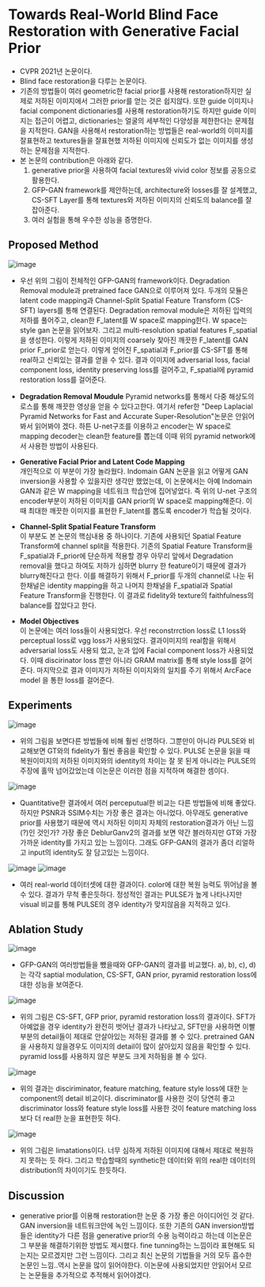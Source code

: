 Towards Real-World Blind Face Restoration with Generative Facial Prior
=========================
+ CVPR 2021년 논문이다. 
+ Blind face restoration을 다루는 논문이다.
+ 기존의 방법들이 여러 geometric한 facial prior를 사용해 restoration하지만 실제로 저하된 이미지에서 그러한 prior를 얻는 것은 쉽지않다. 또한 guide 이미지나 facial component dictionaries를 사용해 restoration하기도 하지만 guide 이미지는 접근이 어렵고, dictionaries는 얼굴의 세부적인 다양성을 제한한다는 문제점을 지적한다. GAN을 사용해서 restoration하는 방법들은 real-world의 이미지를 잘표현하고 textures들을 잘표현했 저하된 이미지에 신뢰도가 없는 이미지를 생성하는 문제점을 지적한다.
+ 본 논문의 contribution은 아래와 같다.
  1. generative prior을 사용하여 facial textures와 vivid color 정보를 공동으로 활용한다.
  2. GFP-GAN framework를 제안하는데, architecture와 losses를 잘 설계했고, CS-SFT Layer를 통해 textures와 저하된 이미지의 신뢰도의 balance를 잘 잡아준다.
  3. 여러 실험을 통해 우수한 성능을 증명한다.


Proposed Method
--------------------
![image](https://user-images.githubusercontent.com/40060713/125026006-b4672a00-e0be-11eb-91bf-63e50573a0b5.png)

  + 우선 위의 그림이 전체적인 GFP-GAN의 framework이다. Degradation Removal module과 pretrained face GAN으로 이루어져 있다. 두개의 모듈은 latent code mapping과 Channel-Split Spatial Feature Transform  (CS-SFT) layers를 통해 연결된다. Degradation removal module은 저하된 입력의 저하를 풀어주고, clean한 F_latent를 W space로 mapping한다. W space는 style gan 논문을 읽어보자. 그리고 multi-resolution spatial features F_spatial을 생성한다. 이렇게 저하된 이미지의 coarsely 찾아진 깨끗한 F_latent를 GAN prior F_prior로 얻는다. 이렇게 얻어진 F_spatial과 F_prior를 CS-SFT를 통해 real하고 신뢰있는 결과를 얻을 수 있다. 결과 이미지에 adversarial loss, facial component loss, identity preserving loss를 걸어주고, F_spatial에 pyramid restoration loss를 걸어준다.

  - **Degradation Removal Moudule**
    Pyramid networks를 통해서 다중 해상도의 로스를 통해 깨끗한 영상을 얻을 수 있다고한다. 여기서 refer한 "Deep Laplacial Pyramid Networks for Fast and Accurate Super-Resolution"논문은 안읽어 봐서 읽어봐야 겠다. 하튼 U-net구조를 이용하고 encoder는 W space로 mapping decoder는 clean한 feature를 뽑는데 이때 위의 pyramid network에서 사용한 방법이 사용된다.
 
  - **Generative Facial Prior and Latent Code Mapping**   
   개인적으로 이 부분이 가장 놀라웠다. Indomain GAN 논문을 읽고 어떻게 GAN inversion을 사용할 수 있을지란 생각만 했었는데, 이 논문에서는 아예 Indomain GAN과 같은 W mapping을 네트워크 학습안에 집어넣었다. 즉 위의 U-net 구조의 encoder부분이 저하된 이미지를 GAN prior의 W space로 mapping해준다. 이때 최대한 깨끗한 이미지를 표현한 F_latent를 뽑도록 encoder가 학습될 것이다.

  - **Channel-Split Spatial Feature Transform**   
    이 부분도 본 논문의 핵심내용 중 하나이다. 기존에 사용되던 Spatial Feature Transform에 channel split을 적용한다. 기존의 Spatial Feature Transform을 F_spatial과 F_prior에 단순하게 적용할 경우 아무리 앞에서 Degradation removal을 했다고 하여도 저하가 심하면 blurry 한 feature이기 때문에 결과가 blurry해진다고 한다. 이를 해결하기 위해서 F_prior를 두개의 channel로 나눈 뒤 한채널은 identity mapping을 하고 나머지 한채널을 F_spatial과 Spatial Feature Transform을 진행한다. 이 결과로 fidelity와 texture의 faithfulness의 balance를 잡았다고 한다.
  
  - **Model Objectives**   
    이 논문에는 여러 loss들이 사용되었다. 우선 reconstrrction loss로 L1 loss와 perceptual loss로 vgg loss가 사용되었다. 결과이미지의 real함을 위해서 adversarial loss도 사용되 었고, 눈과 입에 Facial component loss가 사용되었다. 이때 discirinator loss 뿐만 아니라 GRAM matrix를 통해 style loss를 걸어준다. 마지막으로 결과 이미지가 저하된 이미지와의 일치를 주기 위해서 ArcFace model 을 통한 loss를 걸어준다. 

Experiments
-------------
![image](https://user-images.githubusercontent.com/40060713/125029952-5ee24b80-e0c5-11eb-8477-5868a9bd2e06.png)
+ 위의 그림을 보면다른 방법들에 비해 훨씬 선명하다. 그뿐만이 아니라 PULSE와 비교해보면 GT와의 fidelity가 훨씬 좋음을 확인할 수 있다. PULSE 논문을 읽을 때 복원이미지의 저하된 이미지와의 identity의 차이는 잘 못 된게 아니라는 PULSE의 주장에 홀딱 넘어갔었는데 이논문은 이러한 점을 지적하며 해결한 셈이다.

![image](https://user-images.githubusercontent.com/40060713/125030289-db752a00-e0c5-11eb-8510-d722d4945f06.png)

+ Quantitative한 결과에서 여러 perceputual한 비교는 다른 방법들에 비해 좋았다. 하지만 PSNR과 SSIM수치는 가장 좋은 결과는 아니었다. 아무래도 generative prior를 사용했기 때문에 역시 저하된 이미지 자체의 restoration결과가 아닌 느낌(?)인 것인가? 가장 좋은 DeblurGanv2의 결과를 보면 약간 블러하지만 GT와 가장 가까운 identity를 가지고 있는 느낌이다. 그래도 GFP-GAN의 결과가 좀더 리얼하고 input의 identity도 잘 담고있는 느낌이다. 

![image](https://user-images.githubusercontent.com/40060713/125030864-bb923600-e0c6-11eb-9e11-d42d659fe6ac.png)
![image](https://user-images.githubusercontent.com/40060713/125031135-280d3500-e0c7-11eb-9915-36224a880ae0.png)

+ 여러 real-world 데이터셋에 대한 결과이다. color에 대한 복원 능력도 뛰어남을 볼 수 있다. 결과가 무척 좋은듯하다. 정성적인 결과는 PULSE가 높게 나타나지만 visual 비교를 통해 PULSE의 경우 identity가 맞지않음을 지적하고 있다.
 
Ablation Study
--------------
![image](https://user-images.githubusercontent.com/40060713/125031959-3ad43980-e0c8-11eb-9aa2-1de689e6ab17.png)

+ GFP-GAN의 여러방법들을 뺐을때와 GFP-GAN의 결과를 비교했다. a), b), c), d)는 각각 saptial modulation, CS-SFT, GAN prior, pyramid restoration loss에 대한 성능을 보여준다.

![image](https://user-images.githubusercontent.com/40060713/125032158-838bf280-e0c8-11eb-87a0-2ba69fc32c8a.png)
+ 위의 그림은 CS-SFT, GFP prior, pyramid restoration loss의 결과이다. SFT가 아예없을 경우 identity가 완전히 벗어난 결과가 나타났고, SFT만을 사용하면 이빨 부분의 detail들이 제대로 안살아있는 저하된 결과를 볼 수 있다. pretrained GAN을 사용하지 않을경우도 이미지의 detail이 많이 살아있지 않음을 확인할 수 있다. pyramid loss를 사용하지 않은 부분도 크게 저하됨을 볼 수 있다. 

![image](https://user-images.githubusercontent.com/40060713/125032432-eaa9a700-e0c8-11eb-8b29-1be44fafe7ed.png)

+ 위의 결과는 disciriminator, feature matching, feature style loss에 대한 눈 component의 detail 비교이다. discriminator를 사용한 것이 당연히 좋고 discriminator loss와 feature style loss를 사용한 것이 feature matching loss보다 더 real한 눈을 표현한듯 하다.

![image](https://user-images.githubusercontent.com/40060713/125032584-25abda80-e0c9-11eb-980a-06e39324856b.png)

+ 위의 그림은 limatations이다. 너무 심하게 저하된 이미지에 대해서 제대로 복원하지 못하는 듯 하다. 그리고 학습할때의 synthetic한 데이터와 위의 real한 데이터의 distribution의 차이이기도 한듯하다.

Discussion
-------------
+ generative prior를 이용해 restoration한 논문 중 가장 좋은 아이디어인 것 같다. GAN inversion을 네트워크안에 녹인 느낌이다. 또한 기존의 GAN inversion방법들은 identity가 다른 점을 generative prior의 수용 능력이라고 하는데 이논문은 그 부분을 해결하기위한 방법도 제시했다. fine tunning하는 느낌이라 표현해도 되는지는 모르겠지만 그런 느낌이다. 그리고 최신 논문의 기법들을 거의 모두 흡수한 논문인 느낌..역시 논문을 많이 읽어야한다. 이논문에 사용되었지만 안읽어서 모르는 논문들을 추가적으로 추적해서 읽어야겠다.
